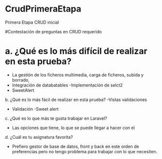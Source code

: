 # CrudPrimeraEtapa
Primera Etapa CRUD inicial

#Contestación de preguntas en CRUD requerido

# a. ¿Qué es lo más difícil de realizar en esta prueba?

- La gestión de los ficheros multimedia, carga de ficheros, subida y borrado, 
- Integración de databatables
-Implementación de selct2
- SweetAlert

b. ¿Qué es lo más fácil de realizar en esta prueba?
-Vistas validaciones 
- Validación 
-Sweet alert 

c. ¿Qué es lo que más te gusta trabajar en Laravel?
- Las opciones que tiene, lo que se puede llegar a hacer con el 

d. ¿Cuál es tu asignatura favorita?

-  Prefiero gestor de base de datos, front y back en este orden de preferencias pero no tengo problema para trabajar con lo que necesiten. 